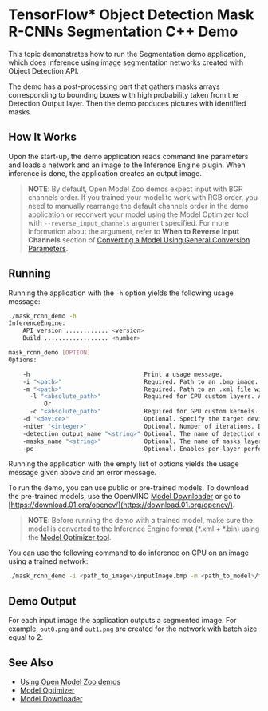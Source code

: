 # TensorFlow* Object Detection Mask R-CNNs Segmentation C++ Demo

This topic demonstrates how to run the Segmentation demo application, which does inference using image segmentation networks created with Object Detection API.

The demo has a post-processing part that gathers masks arrays corresponding to bounding boxes with high probability taken from the Detection Output layer. Then the demo produces pictures with identified masks.

## How It Works

Upon the start-up, the demo application reads command line parameters and loads a network and an image to the Inference Engine plugin. When inference is done, the application creates an output image.

> **NOTE**: By default, Open Model Zoo demos expect input with BGR channels order. If you trained your model to work with RGB order, you need to manually rearrange the default channels order in the demo application or reconvert your model using the Model Optimizer tool with `--reverse_input_channels` argument specified. For more information about the argument, refer to **When to Reverse Input Channels** section of [Converting a Model Using General Conversion Parameters](https://docs.openvinotoolkit.org/latest/_docs_MO_DG_prepare_model_convert_model_Converting_Model_General.html).

## Running

Running the application with the `-h` option yields the following usage message:
```sh
./mask_rcnn_demo -h
InferenceEngine:
    API version ............ <version>
    Build .................. <number>

mask_rcnn_demo [OPTION]
Options:

    -h                                Print a usage message.
    -i "<path>"                       Required. Path to an .bmp image.
    -m "<path>"                       Required. Path to an .xml file with a trained model.
      -l "<absolute_path>"            Required for CPU custom layers. Absolute path to a shared library with the kernels implementations.
          Or
      -c "<absolute_path>"            Required for GPU custom kernels. Absolute path to the .xml file with the kernels descriptions.
    -d "<device>"                     Optional. Specify the target device to infer on; CPU, GPU, FPGA, HDDL or MYRIAD is acceptable. The demo will look for a suitable plugin for a specified device (CPU by default)
    -niter "<integer>"                Optional. Number of iterations. Default value is 1
    -detection_output_name "<string>" Optional. The name of detection output layer. Default value is "detection_output"
    -masks_name "<string>"            Optional. The name of masks layer. Default value is "masks"
    -pc                               Optional. Enables per-layer performance report
```

Running the application with the empty list of options yields the usage message given above and an error message.

To run the demo, you can use public or pre-trained models. To download the pre-trained models, use the OpenVINO [Model Downloader](https://github.com/opencv/open_model_zoo/tree/master/model_downloader) or go to [https://download.01.org/opencv/](https://download.01.org/opencv/).

> **NOTE**: Before running the demo with a trained model, make sure the model is converted to the Inference Engine format (\*.xml + \*.bin) using the [Model Optimizer tool](https://docs.openvinotoolkit.org/latest/_docs_MO_DG_Deep_Learning_Model_Optimizer_DevGuide.html).

You can use the following command to do inference on CPU on an image using a trained network:
```sh
./mask_rcnn_demo -i <path_to_image>/inputImage.bmp -m <path_to_model>/faster_rcnn.xml
```

## Demo Output

For each input image the application outputs a segmented image. For example, `out0.png` and `out1.png` are created for the network with batch size equal to 2.

## See Also
* [Using Open Model Zoo demos](https://github.com/opencv/open_model_zoo/tree/master/demos/README.md)
* [Model Optimizer](https://docs.openvinotoolkit.org/latest/_docs_MO_DG_Deep_Learning_Model_Optimizer_DevGuide.html)
* [Model Downloader](https://github.com/opencv/open_model_zoo/tree/master/model_downloader)
